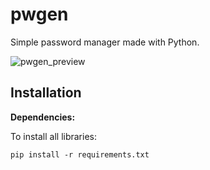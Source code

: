 # pwgen

Simple password manager made with Python.

![pwgen_preview](https://user-images.githubusercontent.com/95989314/195059472-8400ef64-ad23-4fed-b4a0-70aea526823f.gif)

## Installation

**Dependencies:**

To install all libraries:
```
pip install -r requirements.txt
```
